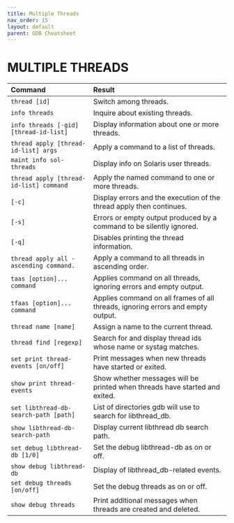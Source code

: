 ```yaml
---
title: Multiple Threads
nav_order: 15
layout: default
parent: GDB Cheatsheet
---
```


# **MULTIPLE THREADS**

| Command                                 | Result                                                                          |
| :-------------------------------------- | :------------------------------------------------------------------------------ |
| `thread [id]`                           | Switch among threads.                                                           |
| `info threads`                          | Inquire about existing threads.                                                 |
| `info threads [-gid] [thread-id-list]`  | Display information about one or more threads.                                  |
| `thread apply [thread-id-list] args`    | Apply a command to a list of threads.                                           |
| `maint info sol-threads`                | Display info on Solaris user threads.                                           |
| `thread apply [thread-id-list] command` | Apply the named command to one or more threads.                                 |
| `[-c]`                                  | Display errors and the execution of the thread apply then continues.            |
| `[-s]`                                  | Errors or empty output produced by a command to be silently ignored.            |
| `[-q]`                                  | Disables printing the thread information.                                       |
| `thread apply all -ascending command.`  | Apply a command to all threads in ascending order.                              |
| `taas [option]... command`              | Applies command on all threads, ignoring errors and empty output.               |
| `tfaas [option]... command`             | Applies command on all frames of all threads, ignoring errors and empty output. |
| `thread name [name]`                    | Assign a name to the current thread.                                            |
| `thread find [regexp]`                  | Search for and display thread ids whose name or systag matches.                 |
| `set print thread-events [on/off]`      | Print messages when new threads have started or exited.                         |
| `show print thread-events`              | Show whether messages will be printed when threads have started and exited.     |
| `set libthread-db-search-path [path]`   | List of directories gdb will use to search for libthread_db.                    |
| `show libthread-db-search-path`         | Display current libthread db search path.                                       |
| `set debug libthread-db [1/0]`          | Set the debug libthread-db as on or off.                                        |
| `show debug libthread-db`               | Display of libthread_db-related events.                                         |
| `set debug threads [on/off]`            | Set the debug threads as on or off.                                             |
| `show debug threads`                    | Print additional messages when threads are created and deleted.                 |